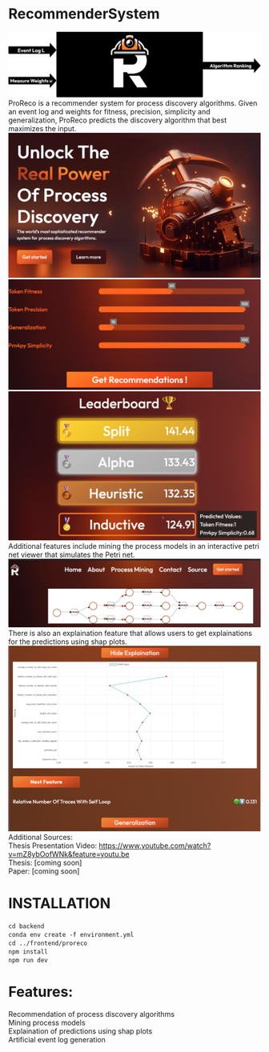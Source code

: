 # RecommenderSystem
 
![ProReco Black Box Explanation](readme/ProRecoBlackBox.png)
ProReco is a recommender system for process discovery algorithms. Given an event log and weights for fitness, precision, simplicity and generalization, ProReco predicts the discovery algorithm that best maximizes the input.
![Hero Section of the Application](readme/HeroSection.png)
![Measure Weights Dictionary Visualization](readme/MeasureWeightsDict.png)
![Rankings Preview](readme/rankingsPreview.png)
Additional features include mining the process models in an interactive petri net viewer that simulates the Petri net.
![Mined Model Visualization](readme/minedModel.png)
There is also an explaination feature that allows users to get explainations for the predictions using shap plots.
![SHAP Plots for Feature Importance](readme/shapPlots.png)
Additional Sources:  
Thesis Presentation Video: https://www.youtube.com/watch?v=mZ8ybOofWNk&feature=youtu.be  
Thesis: [coming soon]   
Paper: [coming soon]  
# INSTALLATION
```cd backend```  
```conda env create -f environment.yml```  
```cd ../frontend/proreco```  
```npm install```  
```npm run dev```    


# Features:
Recommendation of process discovery algorithms    
Mining process models  
Explaination of predictions using shap plots  
Artificial event log generation  

